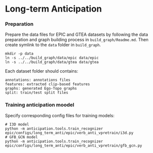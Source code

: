 # Long-term Anticipation

### Preparation
Prepare the data files for EPIC and GTEA datasets by following the data preparation and graph building process in `build_graph/Readme.md`. Then create symlink to the `data` folder in `build_graph`.
```
mkdir -p data
ln -s ../../build_graph/data/epic data/epic
ln -s ../../build_graph/data/gtea data/gtea
```
Each dataset folder should contains:
```
annotations: annotations files
features: extracted clip-based features
graphs: generated Ego-Topo graphs
split: train/test split files
```

### Training anticipation moodel
Specify corresponding config files for training models:
```
# I3D model
python -m anticipation.tools.train_recognizer epic/configs/long_term_anti/epic/verb_anti_vpretrain/i3d.py
# GFB_GCN model
python -m anticipation.tools.train_recognizer epic/configs/long_term_anti/epic/verb_anti_vpretrain/gfb_gcn.py
```
